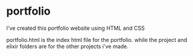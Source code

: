 # portfolio
I've created this portfolio website using HTML and CSS

portfolio.html is the index html file for the portfolio. while the project and elixir folders are for the other projects i've made.

